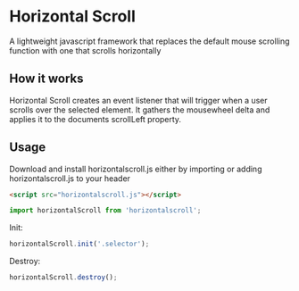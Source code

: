 # Horizontal Scroll

A lightweight javascript framework that replaces the default mouse scrolling function with one that scrolls horizontally

## How it works

Horizontal Scroll creates an event listener that will trigger when a user scrolls over the selected element. It gathers the mousewheel delta and applies it to the documents scrollLeft property.

## Usage

Download and install horizontalscroll.js either by importing or adding horizontalscroll.js to your header

```html
<script src="horizontalscroll.js"></script>
```
```javascript
import horizontalScroll from 'horizontalscroll';
```

Init:
```javascript
horizontalScroll.init('.selector');
```
Destroy:
```javascript
horizontalScroll.destroy();
```
